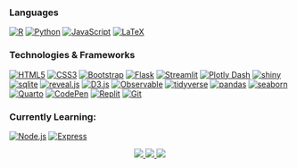 ### Languages
[![R](https://img.shields.io/badge/r-black?style=for-the-badge&logo=r)](https://github.com/isaiasghezae)
[![Python](https://img.shields.io/badge/python-black?style=for-the-badge&logo=python)](https://github.com/isaiasghezae)
[![JavaScript](https://img.shields.io/badge/javascript-black?style=for-the-badge&logo=javascript)](https://github.com/isaiasghezae)
[![LaTeX](https://img.shields.io/badge/latex-black?style=for-the-badge&logo=latex)](https://github.com/isaiasghezae)

### Technologies & Frameworks
[![HTML5](https://img.shields.io/badge/html5-black?style=for-the-badge&logo=html5)](https://github.com/isaiasghezae)
[![CSS3](https://img.shields.io/badge/css3-black?style=for-the-badge&logo=css3)](https://github.com/isaiasghezae)
[![Bootstrap](https://img.shields.io/badge/bootstrap-black?style=for-the-badge&logo=bootstrap)](https://github.com/isaiasghezae)
[![Flask](https://img.shields.io/badge/flask-black?style=for-the-badge&logo=flask)](https://github.com/isaiasghezae)
[![Streamlit](https://img.shields.io/badge/streamlit-black?style=for-the-badge&logo=streamlit)](https://github.com/isaiasghezae)
[![Plotly Dash](https://img.shields.io/badge/plotly-black?style=for-the-badge&logo=plotly)](https://github.com/isaiasghezae)
[![shiny](https://img.shields.io/badge/shiny-black?style=for-the-badge&logo=r)](https://github.com/isaiasghezae)
[![sqlite](https://img.shields.io/badge/sqlite-black?style=for-the-badge&logo=sqlite)](https://github.com/isaiasghezae)
[![reveal.js](https://img.shields.io/badge/reveal.js-black?style=for-the-badge&logo=reveal.js)](https://github.com/isaiasghezae)
[![D3.js](https://img.shields.io/badge/d3.js-black?style=for-the-badge&logo=d3.js)](https://github.com/isaiasghezae)
[![Observable](https://img.shields.io/badge/observable-black?style=for-the-badge&logo=observable)](https://github.com/isaiasghezae)
[![tidyverse](https://img.shields.io/badge/tidyverse-black?style=for-the-badge&logo=tidyverse)](https://github.com/isaiasghezae)
[![pandas](https://img.shields.io/badge/pandas-black?style=for-the-badge&logo=pandas)](https://github.com/isaiasghezae)
[![seaborn](https://img.shields.io/badge/seaborn-black?style=for-the-badge&logo=python)](https://github.com/isaiasghezae)
[![Quarto](https://img.shields.io/badge/quarto-black?style=for-the-badge&logo=jupyter)](https://github.com/isaiasghezae)
[![CodePen](https://img.shields.io/badge/codepen-black?style=for-the-badge&logo=codepen)](https://github.com/isaiasghezae)
[![Replit](https://img.shields.io/badge/replit-black?style=for-the-badge&logo=replit)](https://github.com/isaiasghezae)
[![Git](https://img.shields.io/badge/git-black?style=for-the-badge&logo=git)](https://github.com/isaiasghezae)

### Currently Learning:
[![Node.js](https://img.shields.io/badge/node.js-black?style=for-the-badge&logo=node.js)](https://github.com/isaiasghezae)
[![Express](https://img.shields.io/badge/express.js-black?style=for-the-badge&logo=express)](https://github.com/isaiasghezae)


<p align="center">
  <a href="https://github.com/isaiasghezae">
    <img src="http://github-profile-summary-cards.vercel.app/api/cards/profile-details?username=isaiasghezae&theme=transparent" />
  </a>
  <a href="https://github.com/isaiasghezae">
    <img src="https://github-readme-streak-stats.herokuapp.com/?user=isaiasghezae&hide_border=true&card_width=338&theme=transparent" />
  </a>
  <a href="https://github.com/isaiasghezae">
    <img src="http://github-profile-summary-cards.vercel.app/api/cards/stats?username=isaiasghezae&theme=transparent" />
  </a>
</p>
